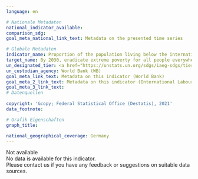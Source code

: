```yaml
---
language: en    

# Nationale Metadaten    
national_indicator_available:     
comparison_sdg:     
goal_meta_national_link_text: Metadata on the presented time series    

# Globale Metadaten    
indicator_name: Proportion of the population living below the international poverty line, by sex, age, employment status and geographic location (urban/ rural)    
target_name: By 2030, eradicate extreme poverty for all people everywhere, currently measured as people living on less than $1.25 a day    
un_designated_tier: <a href="https://unstats.un.org/sdgs/iaeg-sdgs/tier-classification/" title="Click here for more information on the UN tier classification."  target="_blank">Tier I</a>    
un_custodian_agency: World Bank (WB)    
goal_meta_link_text: Metadata on this indicator (World Bank)    
goal_meta_2_link_text: Metadata on this indicator (International Labour Organization)    
goal_meta_3_link_text:         
# Datenquellen    
    
copyright: '&copy; Federal Statistical Office (Destatis), 2021'    
data_footnote:     

# Grafik Eigenschaften    
graph_title:     

national_geographical_coverage: Germany    
---
```


<span class="status notstarted">Not available </span><br>
No data is available for this indicator.<br>
Please contact us if you have any feedback or suggestions on suitable data sources.
